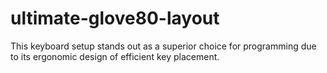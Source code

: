 # ultimate-glove80-layout
This keyboard setup stands out as a superior choice for programming due to its ergonomic design of efficient key placement.
